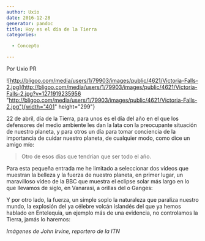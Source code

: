 ```yaml
---
author: Uxío
date: 2016-12-28
generator: pandoc
title: Hoy es el día de la Tierra
categories:

  - Concepto

---
```




Por Uxio PR

![http://bligoo.com/media/users/1/79903/images/public/4621/Victoria-Falls-2.jpg](http://bligoo.com/media/users/1/79903/images/public/4621/Victoria-Falls-2.jpg?v=1271919235956 "http://bligoo.com/media/users/1/79903/images/public/4621/Victoria-Falls-2.jpg"){width="401"
height="299"}

22 de abril, día de la Tierra, para unos es el día del año en el que los
defensores del medio ambiente les dan la lata con la preocupante
situación de nuestro planeta, y para otros un día para tomar conciencia
de la importancia de cuidar nuestro planeta, de cualquier modo, como
dice un amigo mío:

> Otro de esos días que tendrían que ser todo el año.

Para esta pequeña entrada me he limitado a seleccionar dos vídeos que
muestran la belleza y la fuerza de nuestro planeta, en primer lugar, un
maravilloso vídeo de la BBC que muestra el eclipse solar más largo en lo
que llevamos de siglo, en Vanarasi, a orillas del o Ganges:

Y por otro lado, la fuerza, un simple soplo la naturaleza que paraliza
nuestro mundo, la explosión del ya célebre volcán islandés del que ya
hemos hablado en Entelequia, un ejemplo más de una evidencia, no
controlamos la Tierra, jamás lo haremos:

*Imágenes de John Irvine, reportero de la ITN*
